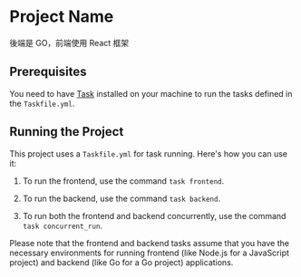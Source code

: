 # Project Name

後端是 GO，前端使用 React 框架

## Prerequisites

You need to have [Task](https://taskfile.dev/#/installation) installed on your machine to run the tasks defined in the `Taskfile.yml`.

## Running the Project

This project uses a `Taskfile.yml` for task running. Here's how you can use it:

1. To run the frontend, use the command `task frontend`.

2. To run the backend, use the command `task backend`.

3. To run both the frontend and backend concurrently, use the command `task concurrent_run`.

Please note that the frontend and backend tasks assume that you have the necessary environments for running frontend (like Node.js for a JavaScript project) and backend (like Go for a Go project) applications.

